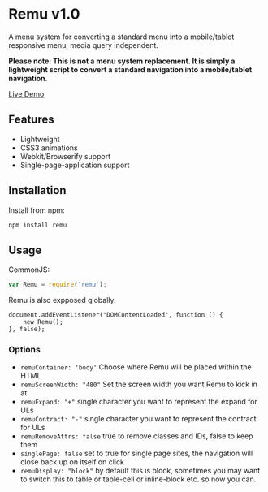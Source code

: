 # Remu v1.0

A menu system for converting a standard menu into a mobile/tablet responsive menu, media query independent.

**Please note: This is not a menu system replacement. It is simply a lightweight script to convert a standard navigation into a mobile/tablet navigation.**

[Live Demo](http://live627.github.io/remu/demo.html)

## Features

- Lightweight
- CSS3 animations
- Webkit/Browserify support
- Single-page-application support

## Installation

Install from npm:

```sh
npm install remu
```

## Usage
CommonJS:
```js
var Remu = require('remu');
```
Remu is also expposed globally.
    <script src="remu.js"></script>
    <link rel="stylesheet" href="remu.css" media="screen" />

    document.addEventListener("DOMContentLoaded", function () {
        new Remu();
    }, false);

### Options

- `remuContainer: 'body'` Choose where Remu will be placed within the HTML
- `remuScreenWidth: "480"` Set the screen width you want Remu to kick in at
- `remuExpand: "+"` single character you want to represent the expand for ULs
- `remuContract: "-"` single character you want to represent the contract for ULs
- `remuRemoveAttrs: false` true to remove classes and IDs, false to keep them
- `singlePage: false` set to true for single page sites, the navigation will close back up on itself on click
- `remuDisplay: "block"` by default this is block, sometimes you may want to switch this to table or table-cell or inline-block etc. so now you can.
